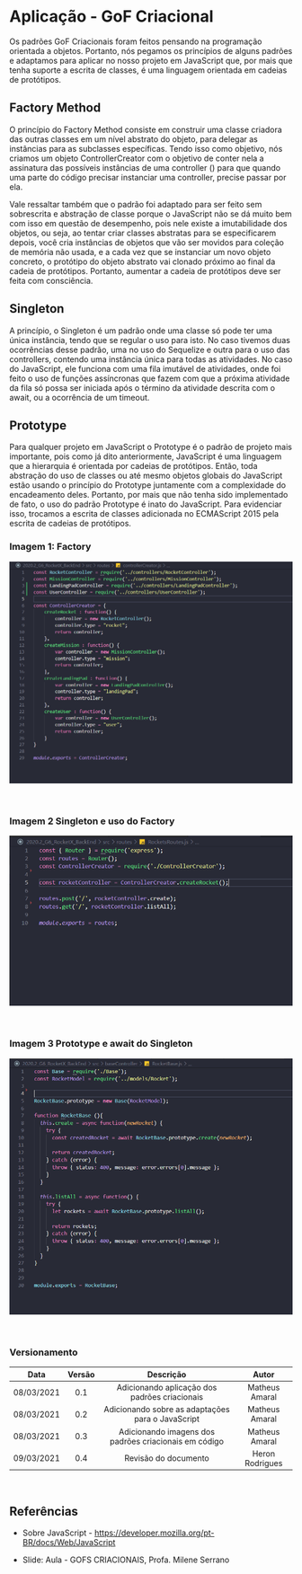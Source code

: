# Aplicação - GoF Criacional
 
Os padrões GoF Criacionais foram feitos pensando na programação orientada a objetos. Portanto, nós pegamos os princípios de alguns padrões e adaptamos para aplicar no nosso projeto em JavaScript que, por mais que tenha suporte a escrita de classes, é uma linguagem orientada em cadeias de protótipos.
 
## Factory Method
O princípio do Factory Method consiste em construir uma classe criadora das outras classes em um nível abstrato do objeto, para delegar as instâncias para as subclasses específicas. Tendo isso como objetivo, nós criamos um objeto ControllerCreator com o objetivo de conter nela a assinatura das possíveis instâncias de uma controller () para que quando uma parte do código precisar instanciar uma controller, precise passar por ela. 
 
Vale ressaltar também que o padrão foi adaptado para ser feito sem sobrescrita e abstração de classe porque o JavaScript não se dá muito bem com isso em questão de desempenho, pois nele existe a imutabilidade dos objetos, ou seja, ao tentar criar classes abstratas para se especificarem depois, você cria instâncias de objetos que vão ser movidos para coleção de memória não usada, e a cada vez que se instanciar um novo objeto concreto, o protótipo do objeto abstrato vai clonado próximo ao final da cadeia de protótipos. Portanto, aumentar a cadeia de protótipos deve ser feita com consciência.
    
 
## Singleton
A princípio, o Singleton é um padrão onde uma classe só pode ter uma única instância, tendo que se regular o uso para isto. No caso tivemos duas ocorrências desse padrão, uma no uso do Sequelize e outra para o uso das controllers, contendo uma instância única para todas as atividades. No caso do JavaScript, ele funciona com uma fila imutável de atividades, onde foi feito o uso de funções assíncronas que fazem com que a próxima atividade da fila só possa ser iniciada após o término da atividade descrita com o await, ou a ocorrência de um timeout.
 
## Prototype
Para qualquer projeto em JavaScript o Prototype é o padrão de projeto mais importante, pois como já dito anteriormente, JavaScript é uma linguagem que a hierarquia é orientada por cadeias de protótipos. Então, toda abstração do uso de classes ou até mesmo objetos globais do JavaScript estão usando o princípio do Prototype juntamente com a complexidade do encadeamento deles. Portanto, por mais que não tenha sido implementado de fato, o uso do padrão Prototype é inato do JavaScript. Para evidenciar isso, trocamos a escrita de classes adicionada no ECMAScript 2015 pela escrita de cadeias de protótipos. 
 
### Imagem 1: Factory
![Factory Method](../../../assets/img/aplicacao-gof/factory.png)

<br>


### Imagem 2 Singleton e uso do Factory
![Singleton](../../../assets/img/aplicacao-gof/singleton.png)
 
<br>


### Imagem 3 Prototype e await do Singleton
![Prototype](../../../assets/img/aplicacao-gof/prototype.png)
 
 
<br>
 
### Versionamento
 
| Data | Versão | Descrição | Autor |
|:----:|:-----: |:---------:|:-----:|
| 08/03/2021 | 0.1 | Adicionando aplicação dos padrões criacionais  | Matheus Amaral  
| 08/03/2021 | 0.2 | Adicionando sobre as adaptações para o JavaScript  | Matheus Amaral 
| 08/03/2021 | 0.3 | Adicionando imagens dos padrões criacionais em código | Matheus Amaral
| 09/03/2021 | 0.4 | Revisão do documento | Heron Rodrigues
 
</br>
 
## Referências
 
* Sobre JavaScript - https://developer.mozilla.org/pt-BR/docs/Web/JavaScript

* Slide: Aula - GOFS CRIACIONAIS, Profa. Milene Serrano
